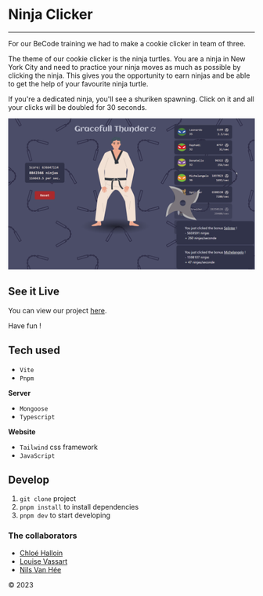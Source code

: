 # Ninja Clicker

---

For our BeCode training we had to make a cookie clicker in team of three.

The theme of our cookie clicker is the ninja turtles. You are a ninja in New York City and need to practice your ninja moves as much as possible by clicking the ninja. This gives you the opportunity to earn ninjas and be able to get the help of your favourite ninja turtle.

If you're a dedicated ninja, you'll see a shuriken spawning. Click on it and all your clicks will be doubled for 30 seconds.

![screenshot of our project](https://github.com/n-vh/cookie-clicker/blob/master/src/public/ninja-clicker-screenshot.png?raw=true)

## See it Live

You can view our project [here](https://n-vh.github.io/cookie-clicker).

Have fun !

## Tech used

- `Vite`
- `Pnpm`

**Server**

- `Mongoose`
- `Typescript`

**Website**

- `Tailwind` css framework
- `JavaScript`

## Develop

1. `git clone` project
2. `pnpm install` to install dependencies
3. `pnpm dev` to start developing

### The collaborators

- [Chloé Halloin](https://github.com/ChloeHal)
- [Louise Vassart](https://github.com/louisevst)
- [Nils Van Hée](https://github.com/n-vh)

&copy; 2023
